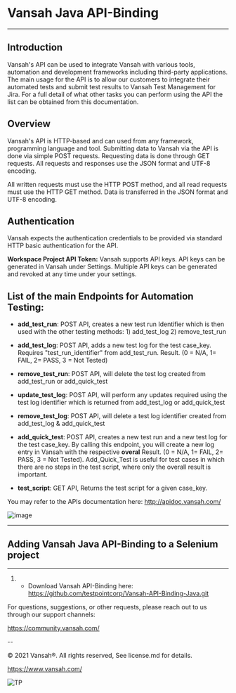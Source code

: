 # Vansah Java API-Binding
---------
## Introduction

Vansah's API can be used to integrate Vansah with various tools, automation and development frameworks including third-party applications. The main usage for the API is to allow our customers to integrate their automated tests and submit test results to Vansah Test Management for Jira. For a full detail of what other tasks you can perform using the API the list can be obtained from this documentation.

## Overview
Vansah's API is HTTP-based and can used from any framework, programming language and tool. Submitting data to Vansah via the API is done via simple POST requests. Requesting data is done through GET requests. All requests and responses use the JSON format and UTF-8 encoding.

All written requests must use the HTTP POST method, and all read requests must use the HTTP GET method. Data is transferred in the JSON format and UTF-8 encoding.

## Authentication
Vansah expects the authentication credentials to be provided via standard HTTP basic authentication for the API. 

**Workspace Project API Token:** Vansah supports API keys. API keys can be generated in Vansah under Settings. Multiple API keys can be generated and revoked at any time under your settings.

## List of the main Endpoints for Automation Testing:

- **add_test_run**: POST API, creates a new test run Identifier which is then used with the other testing methods: 1) add_test_log 2) remove_test_run

- **add_test_log**: POST API, adds a new test log for the test case_key. Requires "test_run_identifier" from add_test_run. Result. (0 = N/A, 1= FAIL, 2= PASS, 3 = Not Tested)

- **remove_test_run**: POST API, will delete the test log created from add_test_run or add_quick_test

- **update_test_log**: POST API, will perform any updates required using the test log identifier which is returned from add_test_log or add_quick_test

- **remove_test_log**: POST API, will delete a test log identifier created from add_test_log & add_quick_test

- **add_quick_test**: POST API, creates a new test run and a new test log for the test case_key. By calling this endpoint, you will create a new log entry in Vansah with the respective **overal** Result. (0 = N/A, 1= FAIL, 2= PASS, 3 = Not Tested). Add_Quick_Test is useful for test cases in which there are no steps in the test script, where only the overall result is important.

- **test_script**: GET API, Returns the test script for a given case_key. 

You may refer to the APIs documentation here: http://apidoc.vansah.com/

![image](https://user-images.githubusercontent.com/30623282/112987724-c3c90400-91ae-11eb-9274-6a6f3dd25186.png)

------------
## Adding Vansah Java API-Binding to a Selenium project
--------

1) - Download Vansah API-Binding here: https://github.com/testpointcorp/Vansah-API-Binding-Java.git


For questions, suggestions, or other requests, please reach out to us through our support channels:

https://community.vansah.com/

-- 

© 2021 Vansah®. All rights reserved, See license.md for details.

https://www.vansah.com/

![TP](https://user-images.githubusercontent.com/30623282/112829492-f0145000-90dc-11eb-902d-7d1b4a3d0e22.png)
